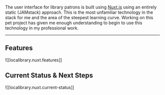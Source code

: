 
The user interface for library patrons is built using [Nuxt.js](https://nuxtjs.org) using an entirely static (JAMstack) approach. This is the most unfamiliar technology in the stack for me and the area of the steepest learning curve. Working on this pet project has given me enough understanding to begin to use this technology in my professional work.

---

## Features

![[localibrary.nuxt.features]]

## Current Status & Next Steps

![[localibrary.nuxt.current-status]]

